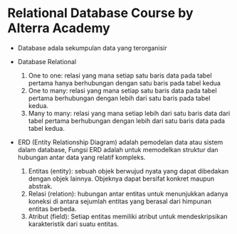 # Relational Database Course by Alterra Academy

- Database adala sekumpulan data yang terorganisir

- Database Relational
    1. One to one: relasi yang mana setiap satu baris data pada tabel pertama hanya berhubungan dengan satu baris pada tabel kedua
    2. One to many: relasi yang mana setiap satu baris data pada tabel pertama berhubungan dengan lebih dari satu baris pada tabel kedua.
    3. Many to many: relasi yang mana setiap lebih dari satu baris data dari tabel pertama berhubungan dengan lebih dari satu baris data pada tabel kedua. 

- ERD (Entity Relationship Diagram) adalah pemodelan data atau sistem dalam database, Fungsi ERD adalah untuk memodelkan struktur dan hubungan antar data yang relatif kompleks. 

    1. Entitas (entity): sebuah objek berwujud nyata yang dapat dibedakan dengan objek lainnya. Objeknya dapat bersifat konkret maupun abstrak.
    2. Relasi (relation): hubungan antar entitas untuk menunjukkan adanya koneksi di antara sejumlah entitas yang berasal dari himpunan entitas berbeda.
    3. Atribut (field): Setiap entitas memiliki atribut untuk mendeskripsikan karakteristik dari suatu entitas.